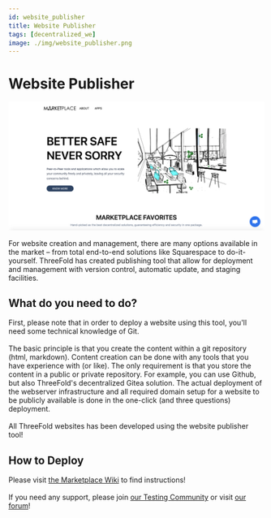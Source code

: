 ```yaml
---
id: website_publisher
title: Website Publisher
tags: [decentralized_we]
image: ./img/website_publisher.png
---
```


# Website Publisher

![](./img/webpublisherexample.png)
<br/>

For website creation and management, there are many options available in the market – from total end-to-end solutions like Squarespace to do-it-yourself. ThreeFold has created publishing tool that allow for deployment and management with version control, automatic update, and staging facilities.

## What do you need to do?

First, please note that in order to deploy a website using this tool, you'll need some technical knowledge of Git.
<br/>
<br/>
The basic principle is that you create the content within a git repository (html, markdown). Content creation can be done with any tools that you have experience with (or like). The only requirement is that you store the content in a public or private repository. For example, you can use Github, but also ThreeFold's decentralized Gitea solution. The actual deployment of the webserver infrastructure and all required domain setup for a website to be publicly available is done in the one-click (and three questions) deployment.
<br/>
<br/>
All ThreeFold websites has been developed using the website publisher tool!

## How to Deploy

Please visit [the Marketplace Wiki](https://threefold.io/info/cloud#/cloud__evdc_marketplace) to find instructions!
<br/>
<br/>
If you need any support, please join [our Testing Community](https://bit.ly/tftesting) or visit [our forum](https://forum.threefold.io)!

<!--

## Why use these solutions?

While the tools available in the market tend to make things quite easy, they come with disadvantaged.
<br/>
<br/>

- Primarily, they run your website on centralized cloud solutions, which brings strong issues around privacy and security.
- In addition, website builders generate closed source websites
  - This means you cannot access and export your work from these platforms easily
  - And you are stuck with the feature sets of these platforms until they decide to expand
  - Open source gives full control to website creators and full flexibility
<br/>
<br/>

Note that building and deploying a website using these tools does require more technical know-how and obviously the ease of use of website builders is a huge draw. So, in the short term this is not for everybody, but we'll be optimizing this for the everyday person as we go.
<br/>

![](./img/wiki_deployment_1.png)

## Tutorial: How to Deploy

_Please note that in order to deploy a website, blog, or wiki using these tools you'll need some technical knowledge of Git._
<br/>
<br/>

- First, visit the marketplace and find the Website, Blog, or Wiki Publisher solution
- You'll be asked to enter a solution name – this can be anything and is simply to identify your specific deployment and will also be used in the deployment's unique URL
- Then you'll need to add a title, repository URL, and branch
  - Title is the name of your website, blog, or wiki
  - Repository is a valid Git repository where your content lives
    - The basic principle is that you create the content in the repository (HTML, markdown, and other) and store it in a repository. Content creation can be done with any tools that you have experience with (or like).
    - The only requirement is that you store the content in a public repository. This repository can be anything that stores code and provides version controlling. For example, you can use Github, but also ThreeFold's decentralized Gitea solution.
    - The actual deployment of the webserver infrastructure and all required domain name setup for the website to be publicly available is done in the one-click (and three question) deployment.
  - Branch is the deployment branch on your Git repository to be used as the version of content you want live on your website, wiki, or blog
- Once you enter this information, all you need to do is wait for the solution to deploy. You can keep an eye on the screen for progress.
- Upon completion, you'll see a link to view your solution live and it will remain live in your My Workloads section for three hours.

### Deploy

create widget which does following,
widget needs to be here in iframe


- [ ] size: small/mid/large
  - small limited amount of visitors per month
  - large ...
- [ ] location (mention more locations coming soon)
  - Ghent
  - Vienna
- [ ] name
  - name as used in solution (in the webui and on web)
- [ ] domain (name is prefix of this)
  - ava.tf
  - 3x0.me
  - refit.earth
  - co30.org
  - ninja.tf
  - base.tf
  - tf9.io
- [ ] git url
  - check in wizard git url works
- [ ] sshkey yes/no
  - if yes, ask sshkey for remote login

  - always deploy on ipv6 public
  - always deploy on webgateway


### Manual

- link to manual (TODO: check good enough)

 -->
